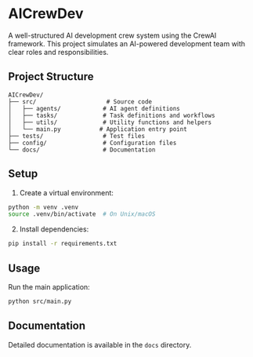 # AICrewDev

A well-structured AI development crew system using the CrewAI framework. This project simulates an AI-powered development team with clear roles and responsibilities.

## Project Structure

```
AICrewDev/
├── src/                    # Source code
│   ├── agents/            # AI agent definitions
│   ├── tasks/             # Task definitions and workflows
│   ├── utils/             # Utility functions and helpers
│   └── main.py           # Application entry point
├── tests/                 # Test files
├── config/                # Configuration files
└── docs/                  # Documentation
```

## Setup

1. Create a virtual environment:
```bash
python -m venv .venv
source .venv/bin/activate  # On Unix/macOS
```

2. Install dependencies:
```bash
pip install -r requirements.txt
```

## Usage

Run the main application:
```bash
python src/main.py
```

## Documentation

Detailed documentation is available in the `docs` directory.
